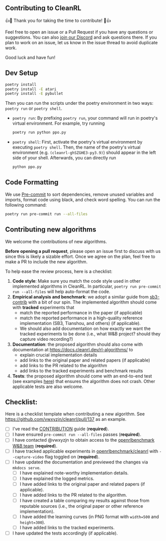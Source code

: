 ## Contributing to CleanRL

👍🎉 Thank you for taking the time to contribute! 🎉👍

Feel free to open an issue or a Pull Request if you have any questions or suggestions. You can also [join our Discord](https://discord.gg/D6RCjA6sVT) and ask questions there. If you plan to work on an issue, let us know in the issue thread to avoid duplicate work.

Good luck and have fun!

## Dev Setup

```bash
poetry install
poetry install -E atari
poetry install -E pybullet
```

Then you can run the scripts under the poetry environment in two ways: `poetry run` or `poetry shell`. 

* `poetry run`:
    By prefixing `poetry run`, your command will run in poetry's virtual environment. For example, try running
    ```bash
    poetry run python ppo.py
    ```
* `poetry shell`:
    First, activate the poetry's virtual environment by executing `poetry shell`. Then, the name of the poetry's
    virtual environment (e.g. `(cleanrl-ghSZGHE3-py3.9)`) should appear in the left side of your shell.
    Afterwards, you can directly run
    ```bash
    python ppo.py


## Code Formatting

We use [Pre-commit](https://pre-commit.com/) to sort dependencies, remove unused variables and imports, format code using black, and check word spelling. You can run the following command:

```bash
poetry run pre-commit run --all-files
```

## Contributing new algorithms

We welcome the contributions of new algorithms.

**Before opening a pull request**, please open an issue first to discuss with us since this is likely a sizable effort. Once we agree on the plan, feel free to make a PR to include the new algorithm.

To help ease the review process, here is a checklist:

1. **Code style**: Make sure you match the code style used in other implemented algorithms in CleanRL. In particular, `poetry run pre-commit run --all-files` will help auto-format the code.
2. **Empirical analysis and benchmark**: we adopt a similar guide from [sb3-contrib](https://github.com/Stable-Baselines-Team/stable-baselines3-contrib/blob/master/CONTRIBUTING.md) with a bit of our spin. The implemented algorithm should come with **tracked** experiments that
    * match the reported performance in the paper (if applicable)
    * match the reported performance in a high-quality reference implementation (SB3, Tianshou, and others) (if applicable).
    * We should also add documentation on how exactly we want the tracked experiments to be done (i.e., what W&B project? should they capture video recording?)
3. **Documentation**: the proposed algorithm should also come with documentation at https://docs.cleanrl.dev/rl-algorithms/ to 
    * explain crucial implementation details
    * add links to the original paper and related papers (if applicable)
    * add links to the PR related to the algorithm
    * add links to the tracked experiments and benchmark results
4. **Tests**: the proposed algorithm should come with an end-to-end test (see examples [here](https://github.com/vwxyzjn/cleanrl/blob/master/tests/test_atari.py)) that ensures the algorithm does not crash. Other applicable tests are also welcome.


## Checklist:

Here is a checklist template when contributing a new algorithm. See https://github.com/vwxyzjn/cleanrl/pull/137 as an example.

- [ ] I've read the [CONTRIBUTION](https://github.com/vwxyzjn/cleanrl/blob/master/CONTRIBUTING.md) guide (**required**).
- [ ] I have ensured `pre-commit run --all-files` passes (**required**).
- [ ] I have contacted @vwxyzjn to obtain access to the [openrlbenchmark W&B team](https://wandb.ai/openrlbenchmark) (**required**).
- [ ] I have tracked applicable experiments in [openrlbenchmark/cleanrl](https://wandb.ai/openrlbenchmark/cleanrl) with `--capture-video` flag toggled on (**required**).
- [ ] I have updated the documentation and previewed the changes via `mkdocs serve`.
    - [ ] I have explained note-worthy implementation details.
    - [ ] I have explained the logged metrics.
    - [ ] I have added links to the original paper and related papers (if applicable).
    - [ ] I have added links to the PR related to the algorithm.
    - [ ] I have created a table comparing my results against those from reputable sources (i.e., the original paper or other reference implementation).
    - [ ] I have added the learning curves (in PNG format with `width=500` and `height=300`).
    - [ ] I have added links to the tracked experiments.
- [ ] I have updated the tests accordingly (if applicable).
